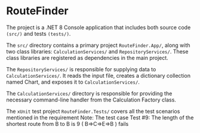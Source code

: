 # RouteFinder

The project is a .NET 8 Console application that includes both source code `(src/)` and tests `(tests/)`.

The `src/` directory contains a primary project `RouteFinder.App/`, along with two class libraries: `CalculationServices/` and `RepositoryServices/`. 
These class libraries are registered as dependencies in the main project.

The `RepositoryServices/` is responsible for supplying data to `CalculationServices/`. 
It reads the input file, creates a dictionary collection named Chart, and exposes it to `CalculationServices/`.


The `CalculationServices/` directory is responsible for providing the necessary command-line handler from the Calculation Factory class.

The `xUnit` test project `RouteFinder.Tests/` covers all the test scenarios mentioned in the requirement
Note: The test case Test #9: The length of the shortest route from B to B is 9 ( B=>C=>E=>B ) fails
